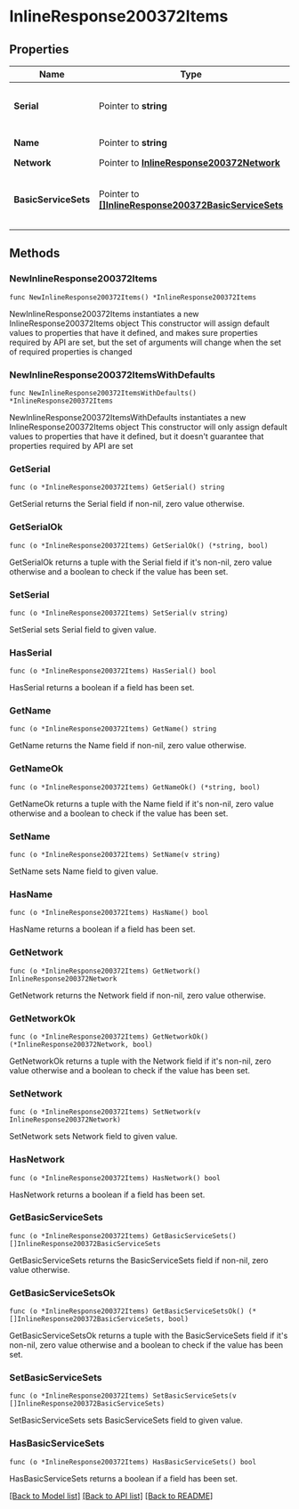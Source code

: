 # InlineResponse200372Items

## Properties

Name | Type | Description | Notes
------------ | ------------- | ------------- | -------------
**Serial** | Pointer to **string** | Unique serial number for device. | [optional] 
**Name** | Pointer to **string** | Name of device. | [optional] 
**Network** | Pointer to [**InlineResponse200372Network**](InlineResponse200372Network.md) |  | [optional] 
**BasicServiceSets** | Pointer to [**[]InlineResponse200372BasicServiceSets**](InlineResponse200372BasicServiceSets.md) | Status information for wireless access points. | [optional] 

## Methods

### NewInlineResponse200372Items

`func NewInlineResponse200372Items() *InlineResponse200372Items`

NewInlineResponse200372Items instantiates a new InlineResponse200372Items object
This constructor will assign default values to properties that have it defined,
and makes sure properties required by API are set, but the set of arguments
will change when the set of required properties is changed

### NewInlineResponse200372ItemsWithDefaults

`func NewInlineResponse200372ItemsWithDefaults() *InlineResponse200372Items`

NewInlineResponse200372ItemsWithDefaults instantiates a new InlineResponse200372Items object
This constructor will only assign default values to properties that have it defined,
but it doesn't guarantee that properties required by API are set

### GetSerial

`func (o *InlineResponse200372Items) GetSerial() string`

GetSerial returns the Serial field if non-nil, zero value otherwise.

### GetSerialOk

`func (o *InlineResponse200372Items) GetSerialOk() (*string, bool)`

GetSerialOk returns a tuple with the Serial field if it's non-nil, zero value otherwise
and a boolean to check if the value has been set.

### SetSerial

`func (o *InlineResponse200372Items) SetSerial(v string)`

SetSerial sets Serial field to given value.

### HasSerial

`func (o *InlineResponse200372Items) HasSerial() bool`

HasSerial returns a boolean if a field has been set.

### GetName

`func (o *InlineResponse200372Items) GetName() string`

GetName returns the Name field if non-nil, zero value otherwise.

### GetNameOk

`func (o *InlineResponse200372Items) GetNameOk() (*string, bool)`

GetNameOk returns a tuple with the Name field if it's non-nil, zero value otherwise
and a boolean to check if the value has been set.

### SetName

`func (o *InlineResponse200372Items) SetName(v string)`

SetName sets Name field to given value.

### HasName

`func (o *InlineResponse200372Items) HasName() bool`

HasName returns a boolean if a field has been set.

### GetNetwork

`func (o *InlineResponse200372Items) GetNetwork() InlineResponse200372Network`

GetNetwork returns the Network field if non-nil, zero value otherwise.

### GetNetworkOk

`func (o *InlineResponse200372Items) GetNetworkOk() (*InlineResponse200372Network, bool)`

GetNetworkOk returns a tuple with the Network field if it's non-nil, zero value otherwise
and a boolean to check if the value has been set.

### SetNetwork

`func (o *InlineResponse200372Items) SetNetwork(v InlineResponse200372Network)`

SetNetwork sets Network field to given value.

### HasNetwork

`func (o *InlineResponse200372Items) HasNetwork() bool`

HasNetwork returns a boolean if a field has been set.

### GetBasicServiceSets

`func (o *InlineResponse200372Items) GetBasicServiceSets() []InlineResponse200372BasicServiceSets`

GetBasicServiceSets returns the BasicServiceSets field if non-nil, zero value otherwise.

### GetBasicServiceSetsOk

`func (o *InlineResponse200372Items) GetBasicServiceSetsOk() (*[]InlineResponse200372BasicServiceSets, bool)`

GetBasicServiceSetsOk returns a tuple with the BasicServiceSets field if it's non-nil, zero value otherwise
and a boolean to check if the value has been set.

### SetBasicServiceSets

`func (o *InlineResponse200372Items) SetBasicServiceSets(v []InlineResponse200372BasicServiceSets)`

SetBasicServiceSets sets BasicServiceSets field to given value.

### HasBasicServiceSets

`func (o *InlineResponse200372Items) HasBasicServiceSets() bool`

HasBasicServiceSets returns a boolean if a field has been set.


[[Back to Model list]](../README.md#documentation-for-models) [[Back to API list]](../README.md#documentation-for-api-endpoints) [[Back to README]](../README.md)


